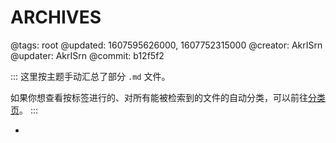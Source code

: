 # ARCHIVES

@tags: root
@updated: 1607595626000, 1607752315000
@creator: AkrISrn
@updater: AkrISrn
@commit: b12f5f2

:::
这里按主题手动汇总了部分 `.md` 文件。

如果你想查看按标签进行的、对所有能被检索到的文件的自动分类，可以前往[分类页](/categories.md "#")。
:::

- [](/docs/compile.md "#")

